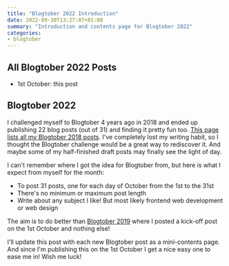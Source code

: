 ```yaml
---
title: "Blogtober 2022 Introduction"
date: 2022-09-30T13:27:07+01:00
summary: "Introduction and contents page for Blogtober 2022"
categories:
- blogtober
---
```


## All Blogtober 2022 Posts

- 1st October: this post

## Blogtober 2022

I challenged myself to Blogtober 4 years ago in 2018 and ended up publishing 22 blog posts (out of 31) and finding it pretty fun too. [This page lists all my Blogtober 2018 posts](/blog/2018-10-01-blogtober-2018.markdown). I've completely lost my writing habit, so I thought the Blogtober challenge would be a great way to rediscover it. And maybe some of my half-finished draft posts may finally see the light of day.

I can't remember where I got the idea for Blogtober from, but here is what I expect from myself for the month:

 * To post 31 posts, one for each day of October from the 1st to the 31st
 * There's no minimum or maximum post length
 * Write about any subject I like! But most likely frontend web development or web design

The aim is to do better than [Blogtober 2019](/blog/2019-10-01-blogtober-2019/) where I posted a kick-off post on the 1st October and nothing else! 

I'll update this post with each new Blogtober post as a mini-contents page. And since I'm publishing this on the 1st October I get a nice easy one to ease me in! Wish me luck!
